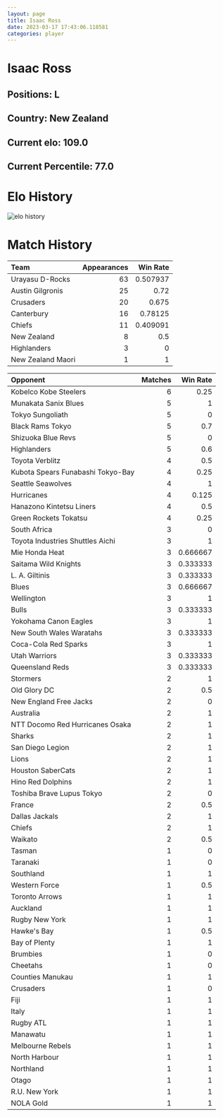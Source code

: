 ```yaml
---  
layout: page  
title: Isaac Ross  
date: 2023-03-17 17:43:06.118581  
categories: player  
---
```

# Isaac Ross

## Positions: L

## Country: New Zealand

## Current elo: 109.0

## Current Percentile: 77.0

# Elo History


![elo history](history_IsaacRoss.png)
# Match History


| Team              |   Appearances |   Win Rate |
|:------------------|--------------:|-----------:|
| Urayasu D-Rocks   |            63 |   0.507937 |
| Austin Gilgronis  |            25 |   0.72     |
| Crusaders         |            20 |   0.675    |
| Canterbury        |            16 |   0.78125  |
| Chiefs            |            11 |   0.409091 |
| New Zealand       |             8 |   0.5      |
| Highlanders       |             3 |   0        |
| New Zealand Maori |             1 |   1        |

| Opponent                          |   Matches |   Win Rate |
|:----------------------------------|----------:|-----------:|
| Kobelco Kobe Steelers             |         6 |   0.25     |
| Munakata Sanix Blues              |         5 |   1        |
| Tokyo Sungoliath                  |         5 |   0        |
| Black Rams Tokyo                  |         5 |   0.7      |
| Shizuoka Blue Revs                |         5 |   0        |
| Highlanders                       |         5 |   0.6      |
| Toyota Verblitz                   |         4 |   0.5      |
| Kubota Spears Funabashi Tokyo-Bay |         4 |   0.25     |
| Seattle Seawolves                 |         4 |   1        |
| Hurricanes                        |         4 |   0.125    |
| Hanazono Kintetsu Liners          |         4 |   0.5      |
| Green Rockets Tokatsu             |         4 |   0.25     |
| South Africa                      |         3 |   0        |
| Toyota Industries Shuttles Aichi  |         3 |   1        |
| Mie Honda Heat                    |         3 |   0.666667 |
| Saitama Wild Knights              |         3 |   0.333333 |
| L. A. Giltinis                    |         3 |   0.333333 |
| Blues                             |         3 |   0.666667 |
| Wellington                        |         3 |   1        |
| Bulls                             |         3 |   0.333333 |
| Yokohama Canon Eagles             |         3 |   1        |
| New South Wales Waratahs          |         3 |   0.333333 |
| Coca-Cola Red Sparks              |         3 |   1        |
| Utah Warriors                     |         3 |   0.333333 |
| Queensland Reds                   |         3 |   0.333333 |
| Stormers                          |         2 |   1        |
| Old Glory DC                      |         2 |   0.5      |
| New England Free Jacks            |         2 |   0        |
| Australia                         |         2 |   1        |
| NTT Docomo Red Hurricanes Osaka   |         2 |   1        |
| Sharks                            |         2 |   1        |
| San Diego Legion                  |         2 |   1        |
| Lions                             |         2 |   1        |
| Houston SaberCats                 |         2 |   1        |
| Hino Red Dolphins                 |         2 |   1        |
| Toshiba Brave Lupus Tokyo         |         2 |   0        |
| France                            |         2 |   0.5      |
| Dallas Jackals                    |         2 |   1        |
| Chiefs                            |         2 |   1        |
| Waikato                           |         2 |   0.5      |
| Tasman                            |         1 |   0        |
| Taranaki                          |         1 |   0        |
| Southland                         |         1 |   1        |
| Western Force                     |         1 |   0.5      |
| Toronto Arrows                    |         1 |   1        |
| Auckland                          |         1 |   1        |
| Rugby New York                    |         1 |   1        |
| Hawke's Bay                       |         1 |   0.5      |
| Bay of Plenty                     |         1 |   1        |
| Brumbies                          |         1 |   0        |
| Cheetahs                          |         1 |   0        |
| Counties Manukau                  |         1 |   1        |
| Crusaders                         |         1 |   0        |
| Fiji                              |         1 |   1        |
| Italy                             |         1 |   1        |
| Rugby ATL                         |         1 |   1        |
| Manawatu                          |         1 |   1        |
| Melbourne Rebels                  |         1 |   1        |
| North Harbour                     |         1 |   1        |
| Northland                         |         1 |   1        |
| Otago                             |         1 |   1        |
| R.U. New York                     |         1 |   1        |
| NOLA Gold                         |         1 |   1        |